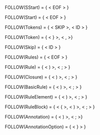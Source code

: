 FOLLOW(SStart) = { < EOF > }

FOLLOW(Start) = { < EOF > }

FOLLOW(Tokens) = { < SKIP >, < ID > }

FOLLOW(Token) = { < } >, < , >}

FOLLOW(Skip) = { < ID > }

FOLLOW(Rules) = { < EOF > }

FOLLOW(Rule) = { < ) >, < ; > }

FOLLOW(Closure) = { < ) >, < ; > }

FOLLOW(BasicRule) = { < ) >, < ; > }

FOLLOW(RuleElement) = { < ) >, < ; >  }

FOLLOW(RuleBlock) = { < { >, < ) >, < ; > }

FOLLOW(Annotation) = { < ) >, < ; >}

FOLLOW(AnnotationOption) = { < } > }